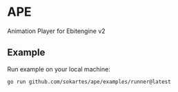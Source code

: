 # APE

Animation Player for Ebitengine v2

## Example

Run example on your local machine:

```Shell
go run github.com/sokartes/ape/examples/runner@latest
```